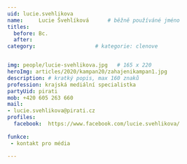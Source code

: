 ```yaml
---
uid: lucie.svehlikova
name:     Lucie Švehlíková  	# běžně používáné jméno
titles:
  before: Bc.
  after:
category:                   # kategorie: clenove


img: people/lucie-svehlikova.jpg   # 165 x 220
heroImg: articles/2020/kampan20/zahajenikampan1.jpg
description: # kratký popis, max 160 znaků
profession: krajská mediální specialistka
partyUid: pirati
mob: +420 605 263 660
mail:
- lucie.svehlikova@pirati.cz
profiles:
  facebook:  https://www.facebook.com/lucie.svehlikova/
    
funkce:
 - kontakt pro média

---
```


